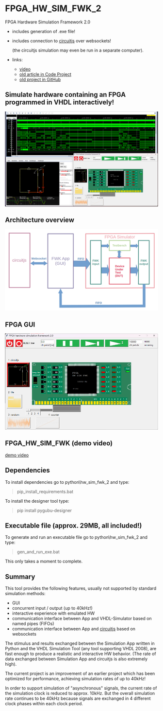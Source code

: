 # FPGA_HW_SIM_FWK_2  

FPGA Hardware Simulation Framework 2.0

  - includes generation of .exe file!
  - includes connection to [circuitjs](https://www.falstad.com/circuit/) over websockets!
  
    (the circuitjs simulation may even be run in a separate computer).
  - links:

    - [video](https://youtu.be/F2Q6Gl9-56A)
    - [old article in Code Project](https://www.codeproject.com/Articles/5329919/FPGA-Hardware-Simulation-Framework-FPGA-HW-SIM-FWK "FPGA_HW_SIM_FWK Article in Code Project")
    - [old project in GitHub](https://github.com/ClarkFieseln/FPGA_HW_SIM_FWK)

## Simulate hardware containing an FPGA programmed in VHDL interactively!

![plot](./img/simulation.png)

## Architecture overview

![plot](./img/architecture_overview.png)

## FPGA GUI

![plot](./img/fpga_gui.png)

## FPGA_HW_SIM_FWK (demo video)

[demo video](https://youtu.be/F2Q6Gl9-56A)

## Dependencies
To install dependencies go to python\hw_sim_fwk_2 and type:

  > pip_install_requirements.bat
  
To install the designer tool type:

  > pip install pygubu-designer
  
## Executable file (approx. 29MB, all included!)
To generate and run an executable file go to python\hw_sim_fwk_2 and type:

  > gen_and_run_exe.bat

This only takes a moment to complete.

## Summary
This tool provides the following features, usually not supported by standard simulation methods:
  - GUI
  - concurrent input / output (up to 40kHz!)
  - interactive experience with emulated HW
  - communication interface between App and VHDL-Simulator based on named pipes (FIFOs)
  - communication interface between App and [circuitjs](https://www.falstad.com/circuit/) based on websockets
  
The stimulus and results exchanged between the Simulation App written in Python and the
VHDL Simulation Tool (any tool supporting VHDL 2008), are fast enough to produce a realistic and interactive HW behavior.
(The rate of data exchanged between Simulation App and circuitjs is also extremely high).

The current project is an improvement of an earlier project which has been optimized for performance,
achieving simulation rates of up to 40kHz!

In order to support simulation of "asynchronous" signals, the current rate of the simulation clock is reduced to approx. 10kHz. But the overall simulation rate continues to be 40kHz because signals are exchanged in 4 different clock phases within each clock period.
  
